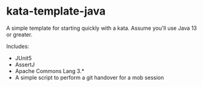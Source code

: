 # kata-template-java

A simple template for starting quickly with a kata.
Assume you'll use Java 13 or greater.

Includes: 

* JUnit5
* AssertJ
* Apache Commons Lang 3.*
* A simple script to perform a git handover for a mob session
